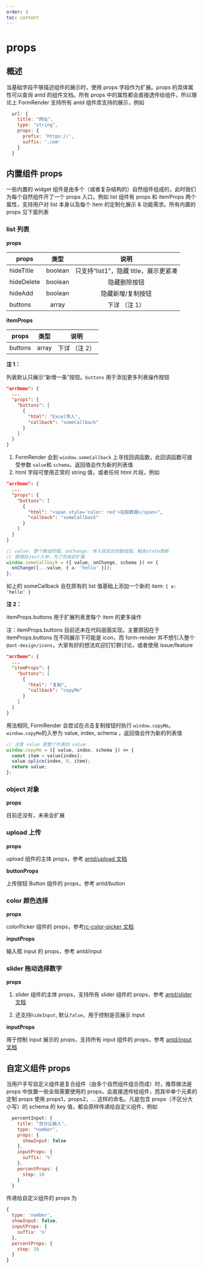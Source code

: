 ```yaml
---
order: 3
toc: content
---
```


# props

## 概述

当基础字段不够描述组件的展示时，使用 props 字段作为扩展。props 的具体属性可以查询 antd 的组件文档。所有 props 中的属性都会直接透传给组件，所以理论上 FormRender 支持所有 antd 组件库支持的展示，例如

```js
  url: {
    title: "网址",
    type: "string",
    props: {
      prefix: 'https://',
      suffix: '.com'
    }
  }
```

## 内置组件 props

一些内置的 widget 组件是由多个（或者复杂结构的）自然组件组成的，此时我们为每个自然组件开了一个 props 入口，例如 list 组件有 props 和 itemProps 两个属性，支持用户对 list 本身以及每个 item 的定制化展示 & 功能需求。所有内置的 props 见下面列表

### list 列表

**props**

| props      |  类型   |                 说明                  |
| ---------- | :-----: | :-----------------------------------: |
| hideTitle  | boolean | 只支持“list1”，隐藏 title，展示更紧凑 |
| hideDelete | boolean |             隐藏删除按钮              |
| hideAdd    | boolean |           隐藏新增/复制按钮           |
| buttons    |  array  |             下详 （注 1）             |

**itemProps**

| props   | 类型  |     说明      |
| ------- | :---: | :-----------: |
| buttons | array | 下详 （注 2） |

**注 1：**

列表默认只展示“新增一条”按钮。`buttons` 用于添加更多列表操作按钮

```json
"arrDemo": {
  ...
  "props": {
    "buttons": [
      {
        "html": "Excel导入",
        "callback": "someCallback"
      }
    ]
  }
}
```

1. FormRender 会到 `window.someCallback` 上寻找回调函数，此回调函数可接受参数 `value`和 `schema`。返回值会作为新的列表值
2. html 字段可使用正常的 string 值，或者任何 html 片段，例如

```json
"arrDemo": {
  ...
  "props": {
    "buttons": [
      {
        "html": "<span style='color: red'>拉取数据</span>",
        "callback": "someCallback"
      }
    ]
  }
}
```

```js
// value: 整个数组的值，onChange: 传入改变后的数组值，触发state更新
// 使用Object入参，为了将来好扩展
window.someCallback = ({ value, onChange, schema }) => {
  onChange([...value, { a: 'hello' }]);
};
```

如上的 someCallback 会在原有的 list 值基础上添加一个新的 item: `{ a: 'hello' }`

**注 2：**

itemProps.buttons 用于扩展列表里每个 item 的更多操作

注：itemProps.buttons 目前还未在代码层面实现。主要原因在于 itemProps.buttons 在不同展示下可能是 icon，而 form-render 并不想引入整个`@ant-design/icons`，大家有好的想法欢迎钉钉群讨论，或者使用 issue/feature

```json
"arrDemo": {
  ...
  "itemProps": {
    "buttons": [
      {
        "html": "复制",
        "callback": "copyMe"
      }
    ]
  }
}
```

用法相同, FormRender 会尝试在点击复制按钮时执行 `window.copyMe`。`window.copyMe`的入参为 value, index, schema ，返回值会作为新的列表值

```js
// 注意 value 是整个列表的 value
window.copyMe = ({ value, index, schema }) => {
  const item = value[index];
  value.splice(index, 0, item);
  return value;
};
```

### object 对象

**props**

目前还没有，未来会扩展

### upload 上传

**props**

upload 组件的主体 props，参考 [antd/upload 文档](https://ant.design/components/upload/)

**buttonProps**

上传按钮 Button 组件的 props，参考 antd/button

### color 颜色选择

**props**

colorPicker 组件的 props，参考[rc-color-picker 文档](https://www.npmjs.com/package/rc-color-picker)

**inputProps**

输入框 input 的 props，参考 antd/input

### slider 拖动选择数字

**props**

1. slider 组件的主体 props，支持所有 slider 组件的 props，参考 [antd/slider 文档](https://ant.design/components/slider/)

2. 还支持`hideInput`, 默认`false`，用于控制是否展示 Input

**inputProps**

用于控制 input 展示的 props，支持所有 input 组件的 props，参考 [antd/input 文档](https://ant.design/components/input/)

## 自定义组件 props

当用户手写自定义组件是复合组件（由多个自然组件组合而成）时，推荐做法是 props 中放置一些全局需要使用的 props，会直接透传给组件，而其中单个元素的定制 props 使用 props1，props2，... 这样的命名。凡是包含 props（不区分大小写）的 schema 的 key 值，都会原样传递给自定义组件，例如

```js
  percentInput: {
    title: "百分比输入",
    type: "number",
    props: {
      showInput: false
    },
    inputProps: {
      suffix: '%'
    },
    percentProps: {
      step: 10
    }
  }
```

传递给自定义组件的 props 为

```js
{
  type: 'number',
  showInput: false,
  inputProps: {
    suffix: '%'
  },
  percentProps: {
    step: 10
  }
}
```
